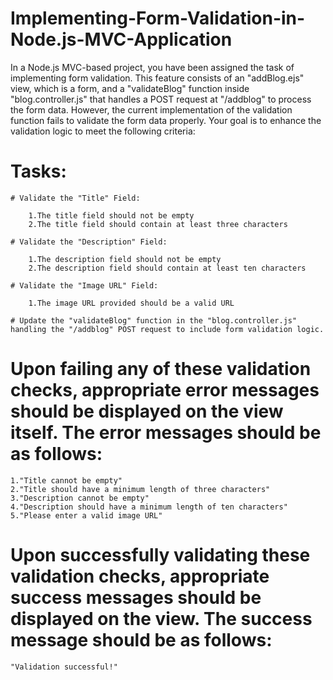 # Implementing-Form-Validation-in-Node.js-MVC-Application
In a Node.js MVC-based project, you have been assigned the task of implementing form validation. This feature consists of an "addBlog.ejs" view, which is a form, and a "validateBlog" function inside "blog.controller.js" that handles a POST request at "/addblog" to process the form data. However, the current implementation of the validation function fails to validate the form data properly. Your goal is to enhance the validation logic to meet the following criteria:

# Tasks:

    # Validate the "Title" Field:

        1.The title field should not be empty
        2.The title field should contain at least three characters

    # Validate the "Description" Field:

        1.The description field should not be empty
        2.The description field should contain at least ten characters

    # Validate the "Image URL" Field:

        1.The image URL provided should be a valid URL

    # Update the "validateBlog" function in the "blog.controller.js" handling the "/addblog" POST request to include form validation logic.

# Upon failing any of these validation checks, appropriate error messages should be displayed on the view itself. The error messages should be as follows:

    1."Title cannot be empty"
    2."Title should have a minimum length of three characters"
    3."Description cannot be empty"
    4."Description should have a minimum length of ten characters"
    5."Please enter a valid image URL"

# Upon successfully validating these validation checks, appropriate success messages should be displayed on the view. The success message should be as follows:

    "Validation successful!"
